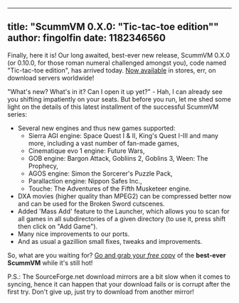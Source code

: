 
---
title: "ScummVM 0.X.0: \"Tic-tac-toe edition\""
author: fingolfin
date: 1182346560
---

Finally, here it is! Our long awaited, best-ever new release, ScummVM 0.X.0 (or 0.10.0, for those roman numeral challenged amongst you), code named "Tic-tac-toe edition", has arrived today. [Now available](/downloads/) in stores, err, on download servers worldwide!

"What's new? What's in it? Can I open it up yet?" - Hah, I can already see you shifting impatiently on your seats. But before you run, let me shed some light on the details of this latest installment of the successful ScummVM series:

*   Several new engines and thus new games supported:
    *   Sierra AGI engine: Space Quest I & II, King's Quest I-III and many more, including a vast number of fan-made games,
    *   Cinematique evo 1 engine: Future Wars,
    *   GOB engine: Bargon Attack, Gobliins 2, Goblins 3, Ween: The Prophecy,
    *   AGOS engine: Simon the Sorcerer's Puzzle Pack,
    *   Parallaction engine: Nippon Safes Inc.,
    *   Touche: The Adventures of the Fifth Musketeer engine.
*   DXA movies (higher quality than MPEG2) can be compressed better now and can be used for the Broken Sword cutscenes.
*   Added 'Mass Add' feature to the Launcher, which allows you to scan for all games in all subdirectories of a given directory (to use it, press shift then click on "Add Game").
*   Many nice improvements to our ports.
*   And as usual a gazillion small fixes, tweaks and improvements.

So, what are you waiting for? [Go and grab your *free* copy](/downloads/) of the **best-ever ScummVM** while it's still hot!

P.S.: The SourceForge.net download mirrors are a bit slow when it comes to syncing, hence it can happen that your download fails or is corrupt after the first try. Don't give up, just try to download from another mirror!
